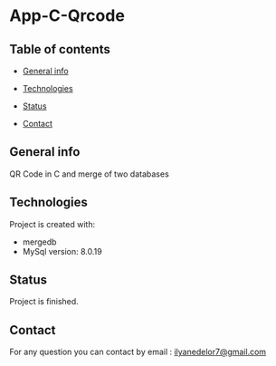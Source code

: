 # App-C-Qrcode
## Table of contents
* [General info](#general-info)
* [Technologies](#technologies)

* [Status](#status)
* [Contact](#contact)

## General info
QR Code in C and merge of two databases

## Technologies
Project is created with:
* mergedb
* MySql version: 8.0.19


## Status
Project is finished.

## Contact
For any question you can contact by email : ilyanedelor7@gmail.com

